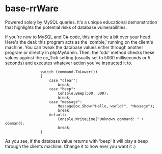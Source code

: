 # base-rrWare
Powered solely by MySQL queries. It's a unique educational demonstration that highlights the potential risks of database vulnerabilities.

If you're new to MySQL and C# code, this might be a bit over your head. Here's the deal: this program acts as the 'zombie,' running on the client's machine. You can tweak the database values either through another program or directly in phpMyAdmin. Then, the 'cdc' method checks these values against the cc_Tick setting (usually set to 5000 milliseconds or 5 seconds) and executes whatever action you've instructed it to.

                    switch (command.ToLower())
                    {
                        case "clear":
                            break;
                        case "beep":
                            Console.Beep(500, 500);
                            break;
                        case "message":
                            MessageBox.Show("Hello, world!", "Message");
                            break;
                        default:
                            Console.WriteLine("Unknown command: " + command);
                            break;
                    }

As you see, if the database value returns with 'beep' it will play a beep through the clients machine. Change it to how ever you want it :)

